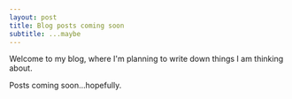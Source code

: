 ```yaml
---
layout: post
title: Blog posts coming soon
subtitle: ...maybe
---
```


Welcome to my blog, where I'm planning to write down things I am thinking about.

Posts coming soon...hopefully.
